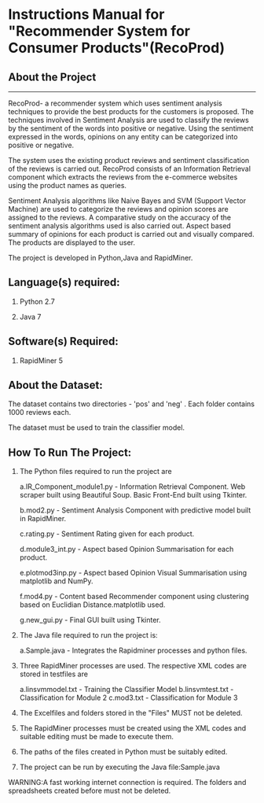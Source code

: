 Instructions Manual for "Recommender System for Consumer Products"(RecoProd)
============================================================================

About the Project
------------------
------------------

RecoProd- a recommender system which uses sentiment analysis techniques to provide
the best products for the customers is proposed. The techniques involved in Sentiment
Analysis are used to classify the reviews by the sentiment of the words into positive or
negative. Using the sentiment expressed in the words, opinions on any entity can be
categorized into positive or negative.

The system uses the existing product reviews and sentiment classification of the reviews
is carried out. RecoProd consists of an Information Retrieval component which extracts the
reviews from the e-commerce websites using the product names as queries. 

Sentiment Analysis algorithms like Naive Bayes and SVM (Support Vector Machine) are used to
categorize the reviews and opinion scores are assigned to the reviews. A comparative study
on the accuracy of the sentiment analysis algorithms used is also carried out. Aspect based
summary of opinions for each product is carried out and visually compared. The products are
displayed to the user.

The project is developed in Python,Java and RapidMiner.

Language(s) required:
------------------- 
1. Python 2.7

2. Java 7

Software(s) Required:
---------------------
1. RapidMiner 5


About the Dataset:
------------------
The dataset contains two directories - 'pos' and 'neg' . Each folder contains 1000 reviews each. 

The dataset must be used to train the classifier model.


How To Run The Project:
----------------------------
1. The Python files required to run the project are

	a.IR_Component_module1.py - Information Retrieval Component. Web scraper built using Beautiful Soup. Basic Front-End built using Tkinter.

	b.mod2.py - Sentiment Analysis Component with predictive model built in RapidMiner. 

	c.rating.py - Sentiment Rating given for each product.

	d.module3_int.py - Aspect based Opinion Summarisation for each product.

	e.plotmod3inp.py - Aspect based Opinion Visual Summarisation using matplotlib and NumPy.

	f.mod4.py - Content based Recommender component using clustering based on Euclidian Distance.matplotlib used.

	g.new_gui.py - Final GUI built using Tkinter.


2. The Java file required to run the project is:

	a.Sample.java - Integrates the Rapidminer processes and python files.

3. Three RapidMiner processes are used. The respective XML codes are stored in testfiles are

	a.linsvmmodel.txt   - Training the Classifier Model
	b.linsvmtest.txt    - Classification for Module 2
	c.mod3.txt          - Classification for Module 3

4. The Excelfiles and folders stored in the "Files" MUST not be deleted.

5. The RapidMiner processes must be created using the XML codes and suitable editing must be made to execute them.

6. The paths of the files created in Python must be suitably edited.

7. The project can be run by executing the Java file:Sample.java

WARNING:A fast working internet connection is required. The folders and spreadsheets created before must not be deleted. 